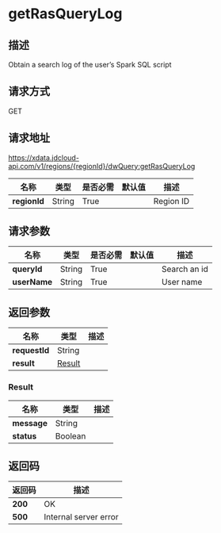 # getRasQueryLog


## 描述
Obtain a search log of the user’s Spark SQL script

## 请求方式
GET

## 请求地址
https://xdata.jdcloud-api.com/v1/regions/{regionId}/dwQuery:getRasQueryLog

|名称|类型|是否必需|默认值|描述|
|---|---|---|---|---|
|**regionId**|String|True||Region ID|

## 请求参数
|名称|类型|是否必需|默认值|描述|
|---|---|---|---|---|
|**queryId**|String|True||Search an id|
|**userName**|String|True||User name|


## 返回参数
|名称|类型|描述|
|---|---|---|
|**requestId**|String||
|**result**|[Result](##Result)||


### <a name="Result">Result</a>
|名称|类型|描述|
|---|---|---|
|**message**|String||
|**status**|Boolean||

## 返回码
|返回码|描述|
|---|---|
|**200**|OK|
|**500**|Internal server error|

